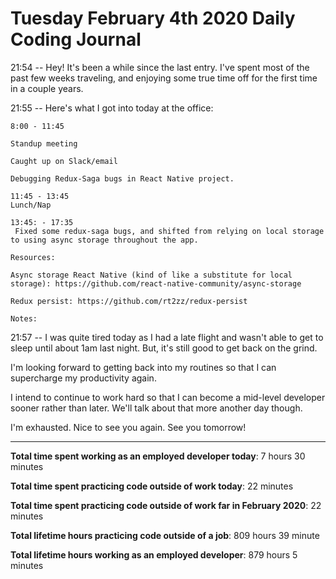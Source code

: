 # Tuesday February 4th 2020 Daily Coding Journal

21:54 -- Hey! It's been a while since the last entry. I've spent most of the past few weeks traveling, and enjoying some true time off for the first time in a couple years.

21:55 -- Here's what I got into today at the office:
```
8:00 - 11:45

Standup meeting

Caught up on Slack/email

Debugging Redux-Saga bugs in React Native project.

11:45 - 13:45
Lunch/Nap

13:45: - 17:35
 Fixed some redux-saga bugs, and shifted from relying on local storage to using async storage throughout the app.

Resources:

Async storage React Native (kind of like a substitute for local storage): https://github.com/react-native-community/async-storage

Redux persist: https://github.com/rt2zz/redux-persist

Notes:
```
21:57 -- I was quite tired today as I had a late flight and wasn't able to get to sleep until about 1am last night. But, it's still good to get back on the grind.

I'm looking forward to getting back into my routines so that I can supercharge my productivity again.

I intend to continue to work hard so that I can become a mid-level developer sooner rather than later. We'll talk about that more another day though.

I'm exhausted. Nice to see you again. See you tomorrow!
___
**Total time spent working as an employed developer today**: 7 hours 30 minutes

**Total time spent practicing code outside of work today**: 22 minutes

**Total time spent practicing code outside of work far in February 2020**: 22 minutes

**Total lifetime hours practicing code outside of a job**: 809 hours 39 minute

**Total lifetime hours working as an employed developer**: 879 hours 5 minutes